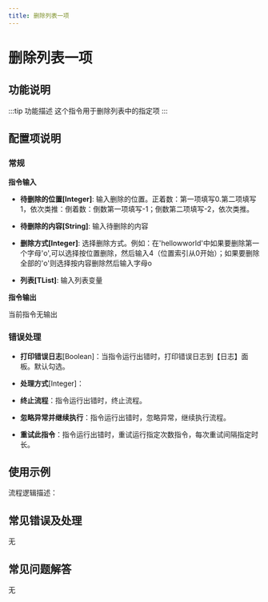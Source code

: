 ```yaml
---
title: 删除列表一项
---
```


# 删除列表一项

## 功能说明

:::tip 功能描述
这个指令用于删除列表中的指定项
:::

## 配置项说明

### 常规

**指令输入**

- **待删除的位置[Integer]**: 输入删除的位置。正着数：第一项填写0.第二项填写1，依次类推：倒着数：倒数第一项填写-1；倒数第二项填写-2，依次类推。

- **待删除的内容[String]**: 输入待删除的内容

- **删除方式[Integer]**: 选择删除方式。例如：在'hellowworld'中如果要删除第一个字母'o',可以选择按位置删除，然后输入4（位置索引从0开始）；如果要删除全部的'o'则选择按内容删除然后输入字母o

- **列表[TList<String>]**: 输入列表变量


**指令输出**

当前指令无输出

### 错误处理

- **打印错误日志**[Boolean]：当指令运行出错时，打印错误日志到【日志】面板。默认勾选。

- **处理方式**[Integer]：

 - **终止流程**：指令运行出错时，终止流程。

 - **忽略异常并继续执行**：指令运行出错时，忽略异常，继续执行流程。

 - **重试此指令**：指令运行出错时，重试运行指定次数指令，每次重试间隔指定时长。

## 使用示例

流程逻辑描述：

## 常见错误及处理

无

## 常见问题解答

无

